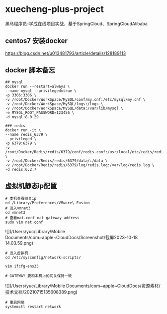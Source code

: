 # xuecheng-plus-project
黑马程序员-学成在线项目实战，基于SpringCloud、SpringCloudAlibaba

## centos7 安装docker
https://blog.csdn.net/u013481793/article/details/128189113

## docker 脚本备忘
```shell
## mysql
docker run --restart=always \
--name mysql --privileged=true \
-p 3306:3306 \
-v /root/Docker/WorkSpace/MySQL/conf/my.cnf:/etc/mysql/my.cnf \
-v /root/Docker/WorkSpace/MySQL/logs:/logs \
-v /root/Docker/WorkSpace/MySQL/data:/var/lib/mysql \
-e MYSQL_ROOT_PASSWORD=123456 \
-d mysql:8.0.29

### redis
docker run -it \
--name redis_6379 \
--privileged \
-p 6379:6379 \
-v /root/Docker/Redis/redis/6379/conf/redis.conf:/usr/local/etc/redis/redis.conf \
-v /root/Docker/Redis/redis/6379/data/:/data \
-v /root/Docker/Redis/redis/6379/log/redis.log:/var/log/redis.log \
-d redis:6.2.7 
```

## 虚拟机静态ip配置
```shell
# 本机查看网关ip
cd /Library/Preferences/VMware\ Fusion
# 进入vmnet3
cd vmnet3
# 查看nat.conf nat gateway address
sudo vim nat.conf
```
![](/Users/yuc/Library/Mobile Documents/com~apple~CloudDocs/Screenshot/截屏2023-10-18 14.03.59.png)

```shell
# 进入虚拟机
cd /etc/sysconfig/network-scripts/

vim ifcfg-ens33

# GATEWAY 要和本机上的网关保持一致
```
![](/Users/yuc/Library/Mobile Documents/com~apple~CloudDocs/资源素材/技术文档/20210715135608389.png)
```shell
# 重启网络
systemctl restart network
```
